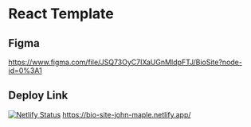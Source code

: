 # React Template

## Figma
https://www.figma.com/file/JSQ73OyC7IXaUGnMIdpFTJ/BioSite?node-id=0%3A1

## Deploy Link
[![Netlify Status](https://api.netlify.com/api/v1/badges/9e639f94-6157-4618-a5ed-dbb4c6d7dc1e/deploy-status)](https://app.netlify.com/sites/bio-site-john-maple/deploys)
https://bio-site-john-maple.netlify.app/
